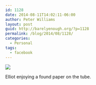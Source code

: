 ```yaml
---
id: 1128
date: 2014-08-11T14:02:11-06:00
author: Peter Williams
layout: post
guid: http://barelyenough.org/?p=1128
permalink: /blog/2014/08/1128/
categories:
  - Personal
tags:
  - facebook
---
```

<div>
  <img src='https://fbcdn-sphotos-c-a.akamaihd.net/hphotos-ak-xpf1/v/t1.0-9/s720x720/10534770_10152292213843339_2149252459802444320_n.jpg?oh=560611649c9f3bc4825fd3c222a4cc14&#038;oe=545F4325&#038;__gda__=1416190515_9a9087d7ff2c83d541038344bca39b6c' style='max-width:600px;' /></p> 
  
  <div>
    Elliot enjoying a found paper on the tube.
  </div>
</div>